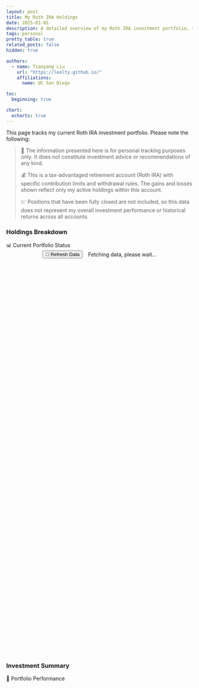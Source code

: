 ```yaml
---
layout: post
title: My Roth IRA Holdings
date: 2025-01-01
description: A detailed overview of my Roth IRA investment portfolio, tracking performance across different sectors including healthcare, crypto, and ETFs.
tags: personal
pretty_table: true
related_posts: false
hidden: true

authors:
  - name: Tianyang Liu
    url: "https://leolty.github.io/"
    affiliations:
      name: UC San Diego

toc:
  beginning: true

chart:
  echarts: true
---
```


<!-- Custom CSS for this page -->
<link rel="stylesheet" href="{{ '/assets/css/stock-holdings.css' | relative_url }}">

<!-- Custom JavaScript for this page -->
<script src="{{ '/assets/js/stock-holdings.js' | relative_url }}"></script>
<script>
  // Pass Jekyll data to JavaScript
  window.stocksData = [
    {% for stock in site.data.roth_ira.stocks %}
    {
      name: "{{ stock.name }}",
      symbol: "{{ stock.symbol }}",
      qty: {{ stock.qty }},
      cost_price: {{ stock.cost_price }},
      sector: "{{ stock.sector }}"
    }{% if forloop.last == false %},{% endif %}
    {% endfor %}
  ];
</script>

This page tracks my current Roth IRA investment portfolio. Please note the following:
> 📌 The information presented here is for personal tracking purposes only. It does not constitute investment advice or recommendations of any kind.
> 
> 💰 This is a tax-advantaged retirement account (Roth IRA) with specific contribution limits and withdrawal rules. The gains and losses shown reflect only my active holdings within this account.
> 
> 💹 Positions that have been fully closed are not included, so this data does not represent my overall investment performance or historical returns across all accounts.

### Holdings Breakdown

<div class="section-heading">📊 Current Portfolio Status</div>

<!-- Fetching Indicator and Refresh Button -->
<div id="fetching-container" style="display: flex; justify-content: center; align-items: center; margin-bottom: 30px;">
  <button id="refresh-button" class="refresh-button"><span class="refresh-icon">🔄</span> Refresh Data</button>
  <div id="fetching-indicator" class="fetching-indicator" style="margin-left: 15px;">
    Fetching data, please wait...
  </div>
</div>

<!-- Placeholder for the holdings table -->
<div id="holdings-table-container" style="display: none; margin-top: 20px;">
  <!-- The table will be generated dynamically after data retrieval -->
</div>

&nbsp;

<!-- Portfolio Chart Container -->
<div id="portfolioChartContainer" style="width: 100%; overflow: visible; max-width: 900px; margin: 40px auto;">
  <div id="portfolioChart" style="width: 850px; height: 480px; margin: 0 auto;"></div>
</div>

<!-- Sector Distribution Chart Container -->
<div id="sectorChartContainer" style="width: 100%; overflow: visible; max-width: 900px; margin: 40px auto;">
  <div id="sectorChart" style="width: 850px; height: 400px; margin: 0 auto;"></div>
</div>

&nbsp;

### Investment Summary

<div class="section-heading">💼 Portfolio Performance</div>

<!-- Placeholder for the summary table -->
<div id="summary-table-container" style="display: none;">
  <!-- The summary table will be generated dynamically after data retrieval -->
</div>

&nbsp; 